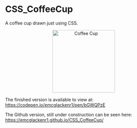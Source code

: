 <h1> CSS_CoffeeCup </h1>

A coffee cup drawn just using CSS. 

<p align="center">
  <img src=" ![20210809_204348](https://user-images.githubusercontent.com/64873698/128766264-781ece0f-4c28-48d1-b651-62ec76879201.jpg)
" width="200"  alt="Coffee Cup">
</p>

<p>

The finished version is available to view at: https://codepen.io/emcglackenr1/pen/bGWQPzE

The Github version, still under construction can be seen here: https://emcglackenr1.github.io/CSS_CoffeeCup/

</p>
